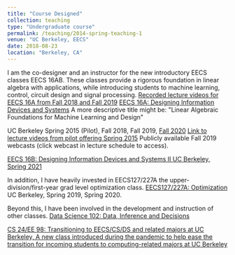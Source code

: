 ```yaml
---
title: "Course Designed"
collection: teaching
type: "Undergraduate course"
permalink: /teaching/2014-spring-teaching-1
venue: "UC Berkeley, EECS"
date: 2018-08-23
location: "Berkeley, CA"
---
```


I am the co-designer and an instructor for the new introductory EECS classes EECS 16AB. These classes provide a rigorous foundation in linear algebra with applications, while introducing students to machine learning, control, circuit design and signal processing.
[Recorded lecture videos for EECS 16A from Fall 2018 and Fall 2019](https://www.youtube.com/channel/UCEXfTs0jS6D_0nwf1nAeF8A/search?query=16a)
[EECS 16A: Designing Information Devices and Systems](https://inst.eecs.berkeley.edu/~eecs16a/fa20)
A more descriptive title might be: "Linear Algebraic Foundations for Machine Learning and Design"

UC Berkeley Spring 2015 (Pilot), Fall 2018, Fall 2019, [Fall 2020](https://inst.eecs.berkeley.edu/~ee16a/fa20)
[Link to lecture videos from pilot offering Spring 2015](https://www.youtube.com/playlist?list=PLkFD6_40KJIzqJKYzqn5ALZLad3LiNyOK)
Publicly available Fall 2019 webcasts (click webcast in lecture schedule to access).

[EECS 16B: Designing Information Devices and Systems II
UC Berkeley, Spring 2021](https://inst.eecs.berkeley.edu/~eecs16b/sp21)

In addition, I have heavily invested in EECS127/227A the upper-division/first-year grad level optimization class.
[EECS127/227A: Optimization](https://inst.eecs.berkeley.edu/~ee127/sp20/)
UC Berkeley, Spring 2019, Spring 2020.

Beyond this, I have been involved in the development and instruction of other classes.
[Data Science 102: Data, Inference and Decisions](https://data102.org/fa19/)

[CS 24/EE 98: Transitioning to EECS/CS/DS and related majors at UC Berkeley, A new class introduced during the pandemic to help ease the transition for incoming students to computing-related majors at UC Berkeley](https://docs.google.com/document/d/1gdniET-2-5cRidfjjUGTAnZ2B0K3CHtZ4npVGI2yFBI)




                        


                        
